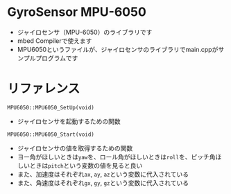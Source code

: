 # GyroSensor MPU-6050
- ジャイロセンサ（MPU-6050）のライブラリです  
- mbed Compilerで使えます  
- MPU6050というファイルが、ジャイロセンサのライブラリでmain.cppがサンプルプログラムです  

# リファレンス
`MPU6050::MPU6050_SetUp(void)`  
- ジャイロセンサを起動するための関数

`MPU6050::MPU6050_Start(void)`  
- ジャイロセンサの値を取得するための関数
- ヨー角がほしいときは`yaw`を、ロール角がほしいときは`roll`を、ピッチ角ほしいときは`pitch`という変数の値を見ると良い  
- また、加速度はそれぞれ`ax`, `ay`, `az`という変数に代入されている
- また、角速度はそれぞれ`gx`, `gy`, `gz`という変数に代入されている  
